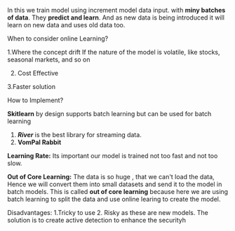 In this we train model using increment model data input.
with **miny batches of data**.
They **predict and learn**. And as new data is being introduced it will learn on new data and uses old data too.

When to consider online Learning?

1.Where the concept drift
	If the nature of the model is volatile, like stocks, seasonal markets, and so on

2. Cost Effective

3.Faster solution

How to Implement?

**Skitlearn** by design supports batch learning but can be used for batch learning

1. ***River*** is the best library for streaming data.
2. **VomPal Rabbit**

**Learning Rate:**
	Its important our model is trained not too fast and not too slow.
	
**Out of Core Learning:**
	The data is so huge , that we can't load the data, Hence we will convert them into small datasets and send it to the model in batch models.
	This is called **out of core learning** because here we are using batch learning to split the data and use online learing to create the model.
	
Disadvantages:
	1.Tricky to use
	2. Risky as these are new models.
	The solution is to create active detection to enhance the securityh
	